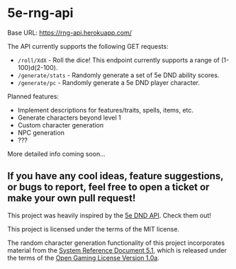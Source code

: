 # 5e-rng-api

Base URL: https://rng-api.herokuapp.com/

The API currently supports the following GET requests:  
- `/roll/XdX` - Roll the dice! This endpoint currently supports a range of (1-100)d(2-100).
- `/generate/stats` - Randomly generate a set of 5e DND ability scores.
- `/generate/pc` - Randomly generate a 5e DND player character.

Planned features:
- Implement descriptions for features/traits, spells, items, etc.
- Generate characters beyond level 1
- Custom character generation
- NPC generation
- ???

More detailed info coming soon...

## If you have any cool ideas, feature suggestions, or bugs to report, feel free to open a ticket or make your own pull request!

This project was heavily inspired by the [5e DND API](https://www.dnd5eapi.co/). Check them out!

This project is licensed under the terms of the MIT license.

The random character generation functionality of this project incorporates material from the [System Reference Document 5.1](https://media.wizards.com/2016/downloads/DND/SRD-OGL_V5.1.pdf), which is released under the terms of the [Open Gaming License Version 1.0a](https://www.wizards.com/default.asp?x=d20/oglfaq/20040123f).

